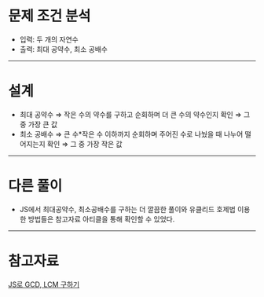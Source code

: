 # 문제 조건 분석

- 입력: 두 개의 자연수
- 출력: 최대 공약수, 최소 공배수

---

# 설계

- 최대 공약수 ⇒ 작은 수의 약수를 구하고 순회하며 더 큰 수의 약수인지 확인 ⇒ 그 중 가장 큰 값
- 최소 공배수 ⇒ 큰 수*작은 수 이하까지 순회하며 주어진 수로 나눴을 때 나누어 떨어지는지 확인 ⇒ 그 중 가장 작은 값

---

# 다른 풀이

- JS에서 최대공약수, 최소공배수를 구하는 더 깔끔한 풀이와 유클리드 호제법 이용한 방법들은 참고자료 아티클을 통해 확인할 수 있었다.

---

# 참고자료

[JS로 GCD, LCM 구하기]([https://velog.io/@devjade/JavaScript로-최대공약수GCD-최소공배수LCM-구하기](https://velog.io/@devjade/JavaScript%EB%A1%9C-%EC%B5%9C%EB%8C%80%EA%B3%B5%EC%95%BD%EC%88%98GCD-%EC%B5%9C%EC%86%8C%EA%B3%B5%EB%B0%B0%EC%88%98LCM-%EA%B5%AC%ED%95%98%EA%B8%B0))